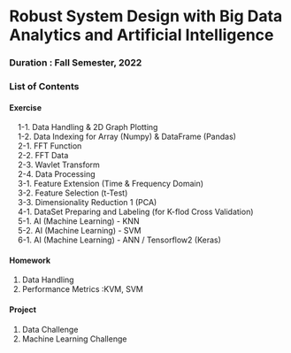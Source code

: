 # Robust System Design with Big Data Analytics and Artificial Intelligence

### Duration : Fall Semester, 2022

### List of Contents

#### Exercise
&nbsp;&nbsp;&nbsp; 1-1. Data Handling & 2D Graph Plotting <br>
&nbsp;&nbsp;&nbsp; 1-2. Data Indexing for Array (Numpy) & DataFrame (Pandas) <br>
&nbsp;&nbsp;&nbsp; 2-1. FFT Function <br>
&nbsp;&nbsp;&nbsp; 2-2. FFT Data <br>
&nbsp;&nbsp;&nbsp; 2-3. Wavlet Transform <br>
&nbsp;&nbsp;&nbsp; 2-4. Data Processing <br>
&nbsp;&nbsp;&nbsp; 3-1. Feature Extension (Time & Frequency Domain) <br>
&nbsp;&nbsp;&nbsp; 3-2. Feature Selection (t-Test) <br>
&nbsp;&nbsp;&nbsp; 3-3. Dimensionality Reduction 1 (PCA) <br>
&nbsp;&nbsp;&nbsp; 4-1. DataSet Preparing and Labeling (for K-flod Cross Validation) <br>
&nbsp;&nbsp;&nbsp; 5-1. AI (Machine Learning) - KNN <br>
&nbsp;&nbsp;&nbsp; 5-2. AI (Machine Learning) - SVM <br>
&nbsp;&nbsp;&nbsp; 6-1. AI (Machine Learning) - ANN / Tensorflow2 (Keras) <br>

#### Homework
1. Data Handling <br>
2. Performance Metrics :KVM, SVM <br>

#### Project
1. Data Challenge <br>
2. Machine Learning Challenge <br>
